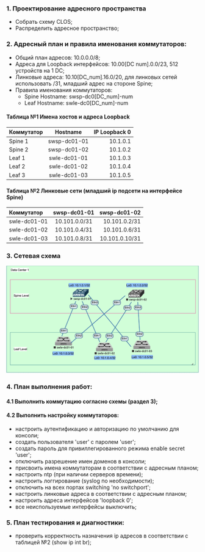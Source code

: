 ### 1. Проектирование адресного пространства
- Собрать схему CLOS;
- Распределить адресное пространство;        
### 2. Адресный план и правила именования коммутаторов:
     
- Общий план адресов: 10.0.0.0/8;
- Адреса для Loopback интерфейсов: 10.00[DC num].0.0/23, 512 устройств на 1 DC;
- Линковые адреса: 10.10[DC_num].16.0/20, для линковых сетей использовать /31, младший адрес на стороне Spine;
- Правила именования коммутаторов:
   - Spine Hostname: swsp-dc0[DC_num]-num
   - Leaf Hostname: swle-dc0[DC_num]-num

#### Таблица №1 Имена хостов и адреса Loopback
| Коммутатор  | Hostname  |  IP Loopback 0 |
| :------------ |:---------------:| -----:|
| Spine 1      | swsp-dc01-01 | 10.1.0.1 |
| Spine 2      | swsp-dc01-02 |   10.1.0.2 |
| Leaf 1 | swle-dc01-01 |    10.1.0.3 |
| Leaf 2 | swle-dc01-02 |    10.1.0.4 |
| Leaf 3 | swle-dc01-03 |    10.1.0.5 |

#### Таблица №2 Линковые сети (младший ip подсети на интерфейсе Spine)
| Коммутатор  | swsp-dc01-01  |  swsp-dc01-02 |
| :------------ |:---------------:| -----:|
| swle-dc01-01 | 10.101.0.0/31 |    10.101.0.2/31 |
| swle-dc01-02 | 10.101.0.4/31 |    10.101.0.6/31 |
| swle-dc01-03 | 10.101.0.8/31 |    10.101.0.10/31 |
### 3. Сетевая схема
  ![](nettop1.png)  
### 4. План выполнения работ:
#### 4.1 Выполнить коммутацию согласно схемы (раздел 3);
#### 4.2 Выполнить настройку коммутаторов:
   - настроить аутентификацию и авторизацию по умолчанию для консоли;
   - создать пользователя 'user' с паролем 'user';
   - создать пароль для привиллегированного режима enable secret 'user';
   - отключить разрешение имен доменов в консоли;
   - присвоить имена коммутаторам в соответствии с адресным планом;
   - настроить ntp (при наличии серверов времени);
   - настроить логгирование (syslog по необходимости);
   - отключить на всех портах switching 'no switchport';
   - настроить линковые адреса в соответствии с адресным планом;
   - настроить адреса интерфейсов 'loopback 0';
   - все неиспользуемые интерфейсы выключить;
<!--- 
   - включить маршрутизацию (ip routing, ip cef);
   - настроить процесс маршрутизации router ospf 1, использовать только area 0;
   - выполнить настройку router ospf 1 default maximum-paths (= 16 маршрутов ECMP)
   - настроить поведение по умолчанию passive для интерфейсов;
   - настроить router id loopback 0;
   - настроить на линковых интерфейсах ip ospf network type point-to-point (исключить выборы DR/BDR);
   - настроить на линковых интерфейсах игнорирование mtu для ospf;
   - настроить на линковых интерфейсах метод аутентификации md5, задать key '123';
   - настроить bfd на всех линковых интерфейсах;-->
### 5. План тестирования и диагностики:
  - проверить корректность назначения ip адресов в соответствии с таблицей №2 (show ip int br);
  <!--- - Убедиться в наличии соседских отношений по ospf (sh ip ospf summary/neighbor/database detail);
   - Убедиться в наличии маршрутов адресов loopback spine/leaf на коммутаторах leaf;
   - Убедиться в работоспособности ECMP (наличие более одной записи для префиксов loopback в sh ip route ospf/sh ip ospf databas detail)
-->
